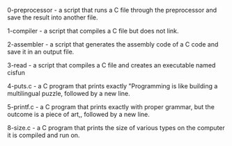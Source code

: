 0-preprocessor - a script that runs a C file through the preprocessor and save the result into another file.

1-compiler - a script that compiles a C file but does not link.

2-assembler - a script that generates the assembly code of a C code and save it in an output file.

3-read - a script that compiles a C file and creates an executable named cisfun

4-puts.c - a C program that prints exactly "Programming is like building a multilingual puzzle, followed by a new line.

5-printf.c - a C program that prints exactly with proper grammar, but the outcome is a piece of art,, followed by a new line.

8-size.c - a C program that prints the size of various types on the computer it is compiled and run on.


